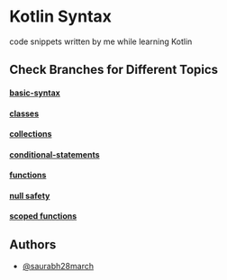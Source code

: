 
# Kotlin Syntax

code snippets written by me while learning Kotlin

## Check Branches for Different Topics

#### [basic-syntax](https://github.com/saurabh28march/KotlinSyntax/tree/basic-syntax)
#### [classes](https://github.com/saurabh28march/KotlinSyntax/tree/classes)
#### [collections](https://github.com/saurabh28march/KotlinSyntax/tree/collections)
#### [conditional-statements](https://github.com/saurabh28march/KotlinSyntax/tree/conditional-statements)
#### [functions](https://github.com/saurabh28march/KotlinSyntax/tree/functions)
#### [null safety](https://github.com/saurabh28march/KotlinSyntax/tree/null-safety)
#### [scoped functions](https://github.com/saurabh28march/KotlinSyntax/tree/scoped-functions)

## Authors

- [@saurabh28march](https://github.com/saurabh28march)
